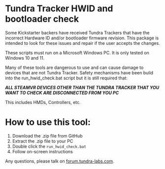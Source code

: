 # Tundra Tracker HWID and bootloader check

Some Kickstarter backers have received Tundra Trackers that have the incorrect Hardware ID and/or bootloader firmware revision.  This package is intended to look for these issues and repair if the user accepts the changes.

These scripts must run on a Microsoft Windows PC.  It is only tested on Windows 10 and 11.

Many of these tools are dangerous to use and can cause damage to devices that are not Tundra Tracker.  Safety mechanisms have been build into the run_hwid_check.bat script but it is still required that:

***ALL STEAMVR DEVICES OTHER THAN THE TUNDRA TRACKER THAT YOU WANT TO CHECK ARE DISCONNECTED FROM YOU PC***

This includes HMDs, Controllers, etc.

# How to use this tool:

1) Download the .zip file from GitHub
2) Extract the .zip file to your PC
3) Double click the `run_hwid_check.bat`
4) Follow on-screen instructions



Any questions, please talk on [forum.tundra-labs.com](https://forum.tundra-labs.com/).

